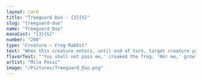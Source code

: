 ```yaml
---
layout: card
title: "Treeguard Duo - {3}{G}"
slug: "treeguard-duo"
name: "Treeguard Duo"
manaCost: "{3}{G}"
number: "200"
type: "Creature — Frog Rabbit"
text: "When this creature enters, until end of turn, target creature you control gains vigilance and gets +X/+X, where X is the number of creatures you control."
flavorText: "'You shall not pass me,' croaked the frog. 'Nor me,' growled the rabbit."
artist: "Mila Pesic"
image: "/Pictures/Treeguard_Duo.png"
---
```


